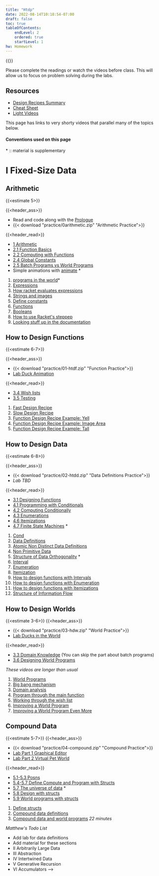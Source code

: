 ```yaml
---
title: "Htdp"
date: 2022-08-14T10:18:54-07:00
draft: false
toc: true
tableOfContents:
    endLevel: 2
    ordered: true
    startLevel: 1
hw: Homework
---
```




{{<toc>}}

Please complete the readings or watch the videos before class.
This will allow us to focus on problem solving during the labs.


## Resources

- [Design Recipes Summary](https://courses.edx.org/courses/course-v1:UBCx+SPD1x+2T2016/77860a93562d40bda45e452ea064998b/)
- [Cheat Sheet](https://s3.amazonaws.com/edx-course-spdx-kiczales/HTC/recipe-checklist.pdf)
- [Light Videos](http://www.cs.utah.edu/~mflatt/htdp-lite/)


This page has links to very shorty videos that parallel many of the topics below.

#### Conventions used on this page
\*  :: material is supplementary  

# I Fixed-Size Data

## Arithmetic
{{<estimate 5>}}

{{<header_ass>}}
- Read and code along with the [Prologue](https://htdp.org/2022-8-7/Book/part_prologue.html)
- {{< download "practice/0arithmetic.zip" "Arithmetic Practice">}}

{{<header_read>}}
- [1 Arithmetic](https://htdp.org/2022-8-7/Book/part_one.html#%28part._ch~3abasic-arithmetic%29) 
- [2.1 Function Basics](https://htdp.org/2022-8-7/Book/part_one.html#%28part._sec~3afuncs%29) 
- [2.2 Computing with Functions](https://htdp.org/2022-8-7/Book/part_one.html#%28part._sec~3acomputing%29)
- [2.4 Global Constants](https://htdp.org/2022-8-7/Book/part_one.html#%28part._sec~3aglobal%29)
- [2.5 Batch Programs vs World Programs](https://htdp.org/2022-8-7/Book/part_one.html#%28part._sec~3aprogs%29) 
- Simple animations with [animate](https://docs.racket-lang.org/teachpack/2htdpuniverse.html#%28def._%28%28lib._2htdp%2Funiverse..rkt%29._animate%29%29) \*
1. [programs in the world](https://www.youtube.com/watch?v=dJbpHukiQ7I&t=1s&ab_channel=SystematicProgramDesign)\*
2. [Expressions](https://www.youtube.com/watch?v=6wABnrIFZmQ&list=PL6NenTZG6Krqu5RRQi3TUGc605rrGGGWw&index=4&ab_channel=SystematicProgramDesign)
3. [How racket evaluates expressions](https://www.youtube.com/watch?v=4wUiCxxCc68&list=PL6NenTZG6Krqu5RRQi3TUGc605rrGGGWw&index=5&ab_channel=SystematicProgramDesign)
4. [Strings and images](https://www.youtube.com/watch?v=wYyKnPA5fSI&list=PL6NenTZG6Krqu5RRQi3TUGc605rrGGGWw&index=6&ab_channel=SystematicProgramDesign)
5. [Define constants](https://www.youtube.com/watch?v=KoaAUyyDl4A&list=PL6NenTZG6Krqu5RRQi3TUGc605rrGGGWw&index=7&ab_channel=SystematicProgramDesign)
6. [Functions](https://www.youtube.com/watch?v=bAv-q4oXVd4&list=PL6NenTZG6Krqu5RRQi3TUGc605rrGGGWw&index=9&ab_channel=SystematicProgramDesign)
7. [Booleans](https://www.youtube.com/watch?v=G8zM3j4mg_Y&list=PL6NenTZG6Krqu5RRQi3TUGc605rrGGGWw&index=10&ab_channel=SystematicProgramDesign)
8. [How to use Racket's steppep](https://www.youtube.com/watch?v=TjrEjhnW6oc&list=PL6NenTZG6Krqu5RRQi3TUGc605rrGGGWw&index=11&ab_channel=SystematicProgramDesign)
9.  [Looking stuff up in the documentation](https://www.youtube.com/watch?v=PCSlKWX1jlQ&list=PL6NenTZG6Krqu5RRQi3TUGc605rrGGGWw&index=12&ab_channel=SystematicProgramDesign)


## How to Design Functions
{{<estimate 6-7>}}

{{<header_ass>}}
- {{< download "practice/01-htdf.zip" "Function Practice">}}
- [Lab Duck Animation](hw/hw1.html)

{{<header_read>}}

- [3.4 Wish lists](https://htdp.org/2022-8-7/Book/part_one.html#%28part._sec~3adesign%29)
- [3.5 Testing](https://htdp.org/2022-8-7/Book/part_one.html#%28part._sec~3atesting%29)
1. [Fast Design Recipe](https://www.youtube.com/watch?v=AyFI91za4P0&list=PL6NenTZG6KroMpbQDFNmv6YuydU1DTklw&index=2&ab_channel=SystematicProgramDesign)
2. [Slow Design Recipe](https://www.youtube.com/watch?v=q6GwIWwKowU&list=PL6NenTZG6KroMpbQDFNmv6YuydU1DTklw&index=3&ab_channel=SystematicProgramDesign)
3. [Function Design Recipe Example: Yell](https://www.youtube.com/watch?v=v7gGyazV5W8&list=PL6NenTZG6KroMpbQDFNmv6YuydU1DTklw&index=4&ab_channel=SystematicProgramDesign)
4. [Function Design Recipe Example: Image Area](https://www.youtube.com/watch?v=atp8QPRsPgE&list=PL6NenTZG6KroMpbQDFNmv6YuydU1DTklw&index=4&ab_channel=SystematicProgramDesign)
5. [Function Design Recipe Example: Tall](https://www.youtube.com/watch?v=RR8Q_Hd6t4U&list=PL6NenTZG6KroMpbQDFNmv6YuydU1DTklw&index=7&ab_channel=SystematicProgramDesign)

## How to Design Data
{{<estimate 6-8>}}

{{<header_ass>}}
- {{< download "practice/02-htdd.zip" "Data Definitions Practice">}}
- *Lab TBD*

{{<header_read>}}
- [3.1 Designing Functions](https://htdp.org/2022-8-7/Book/part_one.html#%28part._sec~3adesign-func%29)
- [4.1 Programming with Conditionals](https://htdp.org/2022-2-9/Book/part_one.html#%28part._sec~3acond%29)
- [4.2 Computing Conditionally](https://htdp.org/2022-2-9/Book/part_one.html#%28part._sec~3aworks%29)
- [4.3 Enumerations](https://htdp.org/2022-2-9/Book/part_one.html#%28part._sec~3aenums%29)
- [4.6 Itemizations](https://htdp.org/2022-2-9/Book/part_one.html#%28part._sec~3adesign-itemization%29)
- [4.7 Finite State Machines](https://htdp.org/2022-2-9/Book/part_one.html#%28part._sec~3aworlds-more%29) \*
1. [Cond](https://htdp.org/2022-2-9/Book/part_one.html#%28part._sec~3aworlds-more%29)
2. [Data Definitions](https://www.youtube.com/watch?v=DG7LSGvqPYg&list=PL6NenTZG6KroGuvVv1wvU2wgq9tG45la1&index=3&ab_channel=SystematicProgramDesign)
3. [Atomic Non Distinct Data Definitions](https://www.youtube.com/watch?v=kIduaD7ccg0&list=PL6NenTZG6KroGuvVv1wvU2wgq9tG45la1&index=3&ab_channel=SystematicProgramDesign)
4. [Non Primitive Data](https://www.youtube.com/watch?v=yMuZjvzaczA&list=PL6NenTZG6KroGuvVv1wvU2wgq9tG45la1&index=5&ab_channel=SystematicProgramDesign)
5. [Structure of Data Orthogonality](https://www.youtube.com/watch?v=GTqbCPsofkQ&list=PL6NenTZG6KroGuvVv1wvU2wgq9tG45la1&index=6&ab_channel=SystematicProgramDesign) \*
6. [Interval](https://www.youtube.com/watch?v=aPxi3XWm0fQ&list=PL6NenTZG6KroGuvVv1wvU2wgq9tG45la1&index=7&ab_channel=SystematicProgramDesign)
7. [Enumeration](https://www.youtube.com/watch?v=dcdgMEH55mM&list=PL6NenTZG6KroGuvVv1wvU2wgq9tG45la1&index=8&ab_channel=SystematicProgramDesign)
8. [Itemization](https://www.youtube.com/watch?v=VWICZSxaeZw&list=PL6NenTZG6KroGuvVv1wvU2wgq9tG45la1&index=9&ab_channel=SystematicProgramDesign)
9. [How to design functions with Intervals](https://www.youtube.com/watch?v=Peq6IgKFZBc&list=PL6NenTZG6KroGuvVv1wvU2wgq9tG45la1&index=10&ab_channel=SystematicProgramDesign)
10. [How to design functions with Enumeration](https://www.youtube.com/watch?v=700ReRUYhhc&list=PL6NenTZG6KroGuvVv1wvU2wgq9tG45la1&index=10&ab_channel=SystematicProgramDesign)
11. [How to design functions with Itemizations](https://www.youtube.com/watch?v=Ljf1MQeDITg&list=PL6NenTZG6KroGuvVv1wvU2wgq9tG45la1&index=12&ab_channel=SystematicProgramDesign)
12. [Structure of Information Flow](https://www.youtube.com/watch?v=AWyOzz4AO2U&list=PL6NenTZG6KroGuvVv1wvU2wgq9tG45la1&index=13&ab_channel=SystematicProgramDesign)


## How to Design Worlds
{{<estimate 3-6>}}
{{<header_ass>}}
- {{< download "practice/03-hdw.zip" "World Practice">}}
- [Lab Ducks in the World](hw/hw2.html)
  
{{<header_read>}}
- [3.3 Domain Knowledge](https://htdp.org/2022-8-7/Book/part_one.html#%28part._sec~3adomain%29) (You can skip the part about batch programs)
- [3.6 Designing World Programs](https://htdp.org/2022-2-9/Book/part_one.html#%28part._.D.K._sec~3adesign-world%29)

*These videos are longer than usual*
1. [World Programs](https://www.youtube.com/watch?v=Zd-jXZArWa8&list=PL6NenTZG6KrqMkX3XpyVLbhwThXdUID_t&index=2&ab_channel=SystematicProgramDesign)
2. [Big bang mechanism](https://www.youtube.com/watch?v=Az4ARYVJNTY&list=PL6NenTZG6KrqMkX3XpyVLbhwThXdUID_t&index=3&ab_channel=SystematicProgramDesign)
3. [Domain analysis](https://www.youtube.com/watch?v=Y85Pcp_E0TU&list=PL6NenTZG6KrqMkX3XpyVLbhwThXdUID_t&index=4&ab_channel=SystematicProgramDesign)
4. [Program through the main function](https://www.youtube.com/watch?v=W6jxmA4kJjw&list=PL6NenTZG6KrqMkX3XpyVLbhwThXdUID_t&index=5)
5. [Working through the wish list](https://www.youtube.com/watch?v=hxz3lo0m4gk&list=PL6NenTZG6KrqMkX3XpyVLbhwThXdUID_t&index=6&ab_channel=SystematicProgramDesign)
6. [Improving a World Program](https://www.youtube.com/watch?v=Qn6ULPxLGpQ&list=PL6NenTZG6KrqMkX3XpyVLbhwThXdUID_t&index=7)
7. [Improving a World Program Even More](https://www.youtube.com/watch?v=d1AXrJpP9fQ&list=PL6NenTZG6KrqMkX3XpyVLbhwThXdUID_t&index=7&ab_channel=SystematicProgramDesign)
  
## Compound Data
{{<estimate 5-7>}}
{{<header_ass>}}
- {{< download "practice/04-compound.zip" "Compound Practice">}}
- [Lab Part 1 Graphical Editor](https://htdp.org/2022-2-9/Book/part_one.html#%28part._sec~3aedit1%29)
- [Lab Part 2 Virtual Pet World](https://htdp.org/2022-2-9/Book/part_one.html#%28part._sec~3azoo1%29)

{{<header_read>}}
- [5.1-5.3 Posns](https://htdp.org/2022-2-9/Book/part_one.html#%28part._sec~3aposn-structures%29)
- [5.4-5.7 Define,Compute and Program with Structs](https://htdp.org/2022-2-9/Book/part_one.html#%28part._sec~3astructures%29)
- [5.7 The universe of data](https://htdp.org/2022-2-9/Book/part_one.html#%28part._data-uni._sec~3adata-uni%29) \*
- [5.8 Design with structs](https://htdp.org/2022-2-9/Book/part_one.html#%28part._sec~3adesignstructs%29)
- [5.9 World programs with structs](https://htdp.org/2022-2-9/Book/part_one.html#%28part._sec~3aworld-structs%29)
1. [Define structs](https://www.youtube.com/watch?v=k-Bvyh65Vy4&list=PL6NenTZG6KrpA-ww35EwcaxY-tgh82TAh&ab_channel=SystematicProgramDesign)
2. [Compound data definitions](https://www.youtube.com/watch?v=ieSkX9RdobM&list=PL6NenTZG6KrpA-ww35EwcaxY-tgh82TAh&index=3&ab_channel=SystematicProgramDesign)
3. [Compound data and world programs](https://www.youtube.com/watch?v=hBuDgdIRhYo&list=PL6NenTZG6KrpA-ww35EwcaxY-tgh82TAh&index=4&ab_channel=SystematicProgramDesign) *22 minutes*




*Matthew's Todo List*
- Add lab for data definitions
- Add material for these sections
- II Arbitrarily Large Data
- III Abstraction
- IV Intertwined Data
- V Generative Recursion
- VI Accumulators -->
